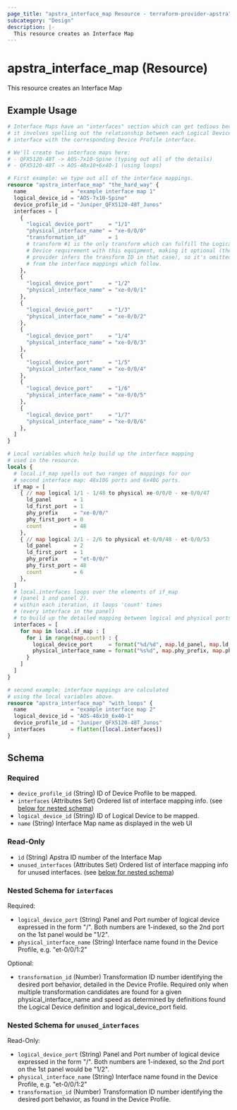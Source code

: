 ```yaml
---
page_title: "apstra_interface_map Resource - terraform-provider-apstra"
subcategory: "Design"
description: |-
  This resource creates an Interface Map
---
```


# apstra_interface_map (Resource)

This resource creates an Interface Map


## Example Usage

```terraform
# Interface Maps have an "interfaces" section which can get tedious because
# it involves spelling out the relationship between each Logical Device
# interface with the corresponding Device Profile interface.

# We'll create two interface maps here:
# - QFX5120-48T -> AOS-7x10-Spine (typing out all of the details)
# - QFX5120-48T -> AOS-48x10+6x40-1 (using loops)

# First example: we type out all of the interface mappings.
resource "apstra_interface_map" "the_hard_way" {
  name              = "example interface map 1"
  logical_device_id = "AOS-7x10-Spine"
  device_profile_id = "Juniper_QFX5120-48T_Junos"
  interfaces = [
    {
      "logical_device_port"     = "1/1"
      "physical_interface_name" = "xe-0/0/0"
      "transformation_id"       = 1
      # transform #1 is the only transform which can fulfill the Logical
      # Device requirement with this equipment, making it optional (the
      # provider infers the transform ID in that case), so it's omitted
      # from the interface mappings which follow.
    },
    {
      "logical_device_port"     = "1/2"
      "physical_interface_name" = "xe-0/0/1"
    },
    {
      "logical_device_port"     = "1/3"
      "physical_interface_name" = "xe-0/0/2"
    },
    {
      "logical_device_port"     = "1/4"
      "physical_interface_name" = "xe-0/0/3"
    },
    {
      "logical_device_port"     = "1/5"
      "physical_interface_name" = "xe-0/0/4"
    },
    {
      "logical_device_port"     = "1/6"
      "physical_interface_name" = "xe-0/0/5"
    },
    {
      "logical_device_port"     = "1/7"
      "physical_interface_name" = "xe-0/0/6"
    },
  ]
}

# Local variables which help build up the interface mapping
# used in the resource.
locals {
  # local.if_map spells out two ranges of mappings for our
  # second interface map: 48x10G ports and 6x40G ports.
  if_map = [
    { // map logical 1/1 - 1/48 to physical xe-0/0/0 - xe-0/0/47
      ld_panel       = 1
      ld_first_port  = 1
      phy_prefix     = "xe-0/0/"
      phy_first_port = 0
      count          = 48
    },
    { // map logical 2/1 - 2/6 to physical et-0/0/48 - et-0/0/53
      ld_panel       = 2
      ld_first_port  = 1
      phy_prefix     = "et-0/0/"
      phy_first_port = 48
      count          = 6
    },
  ]
  # local.interfaces loops over the elements of if_map
  # (panel 1 and panel 2).
  # within each iteration, it loops 'count' times
  # (every interface in the panel)
  # to build up the detailed mapping between logical and physical ports.
  interfaces = [
    for map in local.if_map : [
      for i in range(map.count) : {
        logical_device_port     = format("%d/%d", map.ld_panel, map.ld_first_port + i)
        physical_interface_name = format("%s%d", map.phy_prefix, map.phy_first_port + i)
      }
    ]
  ]
}

# second example: interface mappings are calculated
# using the local variables above.
resource "apstra_interface_map" "with_loops" {
  name              = "example interface map 2"
  logical_device_id = "AOS-48x10_6x40-1"
  device_profile_id = "Juniper_QFX5120-48T_Junos"
  interfaces        = flatten([local.interfaces])
}
```

<!-- schema generated by tfplugindocs -->
## Schema

### Required

- `device_profile_id` (String) ID of Device Profile to be mapped.
- `interfaces` (Attributes Set) Ordered list of interface mapping info. (see [below for nested schema](#nestedatt--interfaces))
- `logical_device_id` (String) ID of Logical Device to be mapped.
- `name` (String) Interface Map name as displayed in the web UI

### Read-Only

- `id` (String) Apstra ID number of the Interface Map
- `unused_interfaces` (Attributes Set) Ordered list of interface mapping info for unused interfaces. (see [below for nested schema](#nestedatt--unused_interfaces))

<a id="nestedatt--interfaces"></a>
### Nested Schema for `interfaces`

Required:

- `logical_device_port` (String) Panel and Port number of logical device expressed in the form "<panel>/<port>". Both numbers are 1-indexed, so the 2nd port on the 1st panel would be "1/2".
- `physical_interface_name` (String) Interface name found in the Device Profile, e.g. "et-0/0/1:2"

Optional:

- `transformation_id` (Number) Transformation ID number identifying the desired port behavior, detailed in the Device Profile. Required only when multiple transformation candidates are found for a given physical_interface_name and speed as determined by definitions found the Logical Device definition and logical_device_port field.


<a id="nestedatt--unused_interfaces"></a>
### Nested Schema for `unused_interfaces`

Read-Only:

- `logical_device_port` (String) Panel and Port number of logical device expressed in the form "<panel>/<port>". Both numbers are 1-indexed, so the 2nd port on the 1st panel would be "1/2".
- `physical_interface_name` (String) Interface name found in the Device Profile, e.g. "et-0/0/1:2"
- `transformation_id` (Number) Transformation ID number identifying the desired port behavior, as found in the Device Profile.



